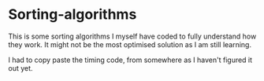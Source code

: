 # Sorting-algorithms
This is some sorting algorithms I myself have coded to fully understand how they work. It might not be the most optimised solution as I am still learning.

I had to copy paste the timing code, from somewhere as I haven't figured it out yet.

